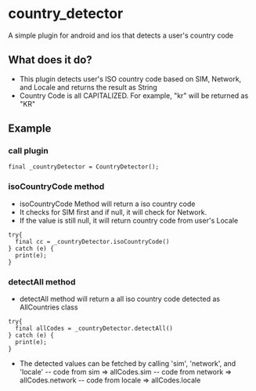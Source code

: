# country_detector

A simple plugin for android and ios that detects a user's country code

## What does it do?

- This plugin detects user's ISO country code based on SIM, Network, and Locale and returns the result as String
- Country Code is all CAPITALIZED. For example, "kr" will be returned as "KR"

## Example

### call plugin
```shell
final _countryDetector = CountryDetector();
```

### isoCountryCode method
- isoCountryCode Method will return a iso country code
- It checks for SIM first and if null, it will check for Network.
- If the value is still null, it will return country code from user's Locale

```shell
try{
  final cc = _countryDetector.isoCountryCode()
} catch (e) {
  print(e);
}
```

### detectAll method
- detectAll method will return a all iso country code detected as AllCountries class

```shell
try{
  final allCodes = _countryDetector.detectAll()
} catch (e) {
  print(e);
}
```
- The detected values can be fetched by calling 'sim', 'network', and 'locale'
-- code from sim => allCodes.sim
-- code from network => allCodes.network
-- code from locale => allCodes.locale


